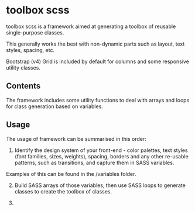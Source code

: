 # toolbox scss

toolbox scss is a framework aimed at generating a toolbox of reusable 
single-purpose classes.

This generally works the best with non-dynamic parts such as layout, text 
styles, spacing, etc.

Bootstrap (v4) Grid is included by default for columns and some responsive
utility classes.

## Contents

The framework includes some utility functions to deal with arrays and loops for
class generation based on variables.

## Usage

The usage of framework can be summarised in this order:

1. Identify the design system of your front-end - color palettes, text styles 
(font families, sizes, weights), spacing, borders and any other re-usable
patterns, such as transitions, and capture them in SASS variables.

Examples of this can be found in the /variables folder.

2. Build SASS arrays of those variables, then use SASS loops to generate classes
to create the toolbox of classes.

3. 





